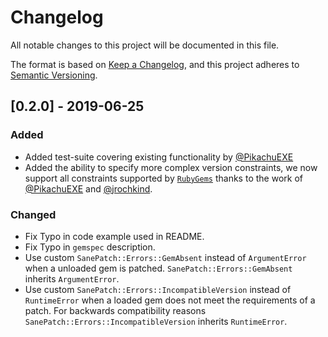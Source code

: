 # Changelog
All notable changes to this project will be documented in this file.

The format is based on [Keep a Changelog](https://keepachangelog.com/en/1.0.0/),
and this project adheres to [Semantic Versioning](https://semver.org/spec/v2.0.0.html).

## [0.2.0] - 2019-06-25
### Added
- Added test-suite covering existing functionality by [@PikachuEXE](https://github.com/PikachuEXE)
- Added the ability to specify more complex version constraints, we now support all constraints supported by [`RubyGems`](http://docs.seattlerb.org/rubygems/Gem/Requirement.html) thanks to the work of [@PikachuEXE](https://github.com/PikachuEXE) and [@jrochkind](https://github.com/jrochkind).

### Changed
- Fix Typo in code example used in README.
- Fix Typo in `gemspec` description.
- Use custom `SanePatch::Errors::GemAbsent` instead of `ArgumentError` when a unloaded gem is patched. `SanePatch::Errors::GemAbsent` inherits `ArgumentError`.
- Use custom `SanePatch::Errors::IncompatibleVersion` instead of `RuntimeError` when a loaded gem does not meet the requirements of a patch. For backwards compatibility reasons `SanePatch::Errors::IncompatibleVersion` inherits `RuntimeError`.

